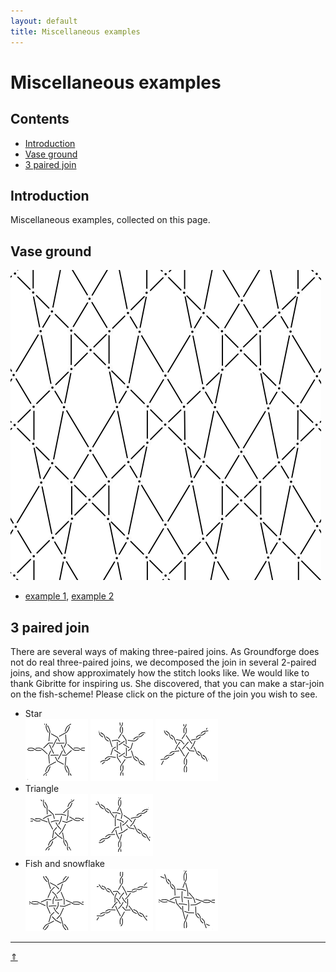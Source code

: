 ```yaml
---
layout: default
title: Miscellaneous examples
---
```


# Miscellaneous examples

## Contents

* [Introduction](#introduction)
* [Vase ground](#vase-ground)
* [3 paired join](#3-paired-join)

## Introduction

Miscellaneous examples, collected on this page.      

## Vase ground

![vase ground][p-vase]        

* [example 1][t-vase1], [example 2][t-vase2]

<p style="clear: both"></p>

[p-vase]: ../images/misca/vase-ground.svg "vase ground"
[t-vase1]: https://d-bl.github.io/GroundForge/tiles?patchWidth=30&patchHeight=30&g1=tctct&h2=ctc&f2=ctc&e3=ctc&c3=tctct&a3=ctc&h4=ctc&f4=ctc&d4=ctc&b4=ctc&tile=YX-XWX5X,XX-XX4-7,7-5-4X-X,-5-5-7-4,&footsideStitch=ctctt&tileStitch=ctc&headsideStitch=ctctt&shiftColsSW=-4&shiftRowsSW=4&shiftColsSE=4&shiftRowsSE=4
[t-vase2]: https://d-bl.github.io/GroundForge/tiles?patchWidth=30&patchHeight=30&g1=ctc&h2=ctc&f2=ctc&e3=tctct&c3=ctc&a3=tctct&h4=tctct&f4=tctct&d4=ctc&b4=ctc&tile=YX-XWX5X,XX-XX4-7,7-5-4X-X,-5-5-7-4,&footsideStitch=ctctt&tileStitch=ctc&headsideStitch=ctctt&shiftColsSW=-4&shiftRowsSW=4&shiftColsSE=4&shiftRowsSE=4

## 3 paired join

There are several ways of making three-paired joins. As Groundforge does not do real three-paired joins, we decomposed the join in several 2-paired joins, and show approximately how the stitch looks like. We would like to thank Gibritte for inspiring us. She discovered, that you can make a star-join on the fish-scheme! Please click on the picture of the join you wish to see.        
* Star   
[![p-3pr-st-h]][t-3pr-st-h] [![p-3pr-st-v]][t-3pr-st-v] [![p-3pr-s2-v]][t-3pr-s2-v]          
* Triangle       
[![p-3pr-tr-h]][t-3pr-tr-h] [![p-3pr-tr-v]][t-3pr-tr-v]    
* Fish and snowflake       
[![p-3pr-fh-h]][t-3pr-fh-h] [![p-3pr-sn-v]][t-3pr-sn-v] [![p-3pr-sn-d]][t-3pr-sn-d]         
<p style="clear: both"></p>

[p-3pr-st-h]: ../images/misca/3pr-st-h.png "horizontal star"
[p-3pr-st-v]: ../images/misca/3pr-st-v.png "vertical star"
[p-3pr-tr-h]: ../images/misca/3pr-tr-h.png "horizontal triangle"
[p-3pr-tr-v]: ../images/misca/3pr-tr-v.png "vertical triangle"
[p-3pr-fh-h]: ../images/misca/3pr-fh-h.png "fish"
[p-3pr-s2-v]: ../images/misca/3pr-s2-v.png "vertical star 2"
[p-3pr-sn-v]: ../images/misca/3pr-sn-v.png "snowflake"
[p-3pr-sn-d]: ../images/misca/3pr-sn-d.png "diagonal snowflake"

[t-3pr-st-h]: /GroundForge/tiles?patchWidth=8&patchHeight=12&d1=c&b1=ctct&l2=ctctrrr&d2=crclcrrr&c2=crclc&b2=ctcttt&a2=ctctl&d3=cttt&k4=ctct&c4=c&l5=ctctrr&k5=ctctrr&d5=clcrc&c5=clcrclll&a5=ctctll&c6=cttt&footside=x4,48,xx,x-,1z,xw&tile=-5,68,-7,5-,12,4-&headside=-x,V8,YX,7X,17,XX&footsideStitch=ctct&tileStitch=ctc&headsideStitch=ctct&shiftColsSW=0&shiftRowsSW=6&shiftColsSE=2&shiftRowsSE=6

[t-3pr-st-v]: /GroundForge/tiles?patchWidth=12&patchHeight=20&b1=clcrc&a1=c&d3=clcrclll&a3=cttt&c4=c&b4=crclc&d6=crclcrrr&c6=cttt&tile=76x-,yxxy,6-x4,x24-,xxww,x-27&tileStitch=ctct&shiftColsSW=0&shiftRowsSW=6&shiftColsSE=4&shiftRowsSE=6

[t-3pr-tr-h]: /GroundForge/tiles?patchWidth=12&patchHeight=12&b1=ctcttt&b2=ctc&a2=ctcrrr&a3=ctcttt&b4=ctclll&a4=ctc&tile=-4,68,7-,12&tileStitch=ctc&shiftColsSW=0&shiftRowsSW=4&shiftColsSE=2&shiftRowsSE=4

[t-3pr-tr-v]: /GroundForge/tiles.html?patchWidth=10&patchHeight=10&c1=ctc&a1=ctcttt&d2=ctcrrr&tile=B-C-,---5&tileStitch=ctc&shiftColsSW=-2&shiftRowsSW=2&shiftColsSE=2&shiftRowsSE=2

[t-3pr-s2-v]: /GroundForge/tiles?patchWidth=12&patchHeight=20&b1=ct&a1=c&d3=lclll&a3=cttt&c4=c&b4=ct&d6=rcrrr&c6=cttt&tile=76x-,yxxy,6-x4,x24-,xxww,x-27&footsideStitch=ctctt&tileStitch=ctct&headsideStitch=ctctt&shiftColsSW=0&shiftRowsSW=6&shiftColsSE=4&shiftRowsSE=6

[t-3pr-sn-v]: /GroundForge/tiles?patchWidth=12&patchHeight=20&b1=ctcr&a1=cl&d3=ctclll&a3=cttt&c4=cr&b4=ctcl&d6=ctcrrr&c6=cttt&tile=76x-,yxxy,6-x4,x24-,xxww,x-27&tileStitch=ctct&shiftColsSW=0&shiftRowsSW=6&shiftColsSE=4&shiftRowsSE=6

[t-3pr-fh-h]: /GroundForge/tiles?patchWidth=8&patchHeight=12&d1=ctc&b1=ctct&l2=ctctrrr&d2=ctcrrr&c2=ctc&b2=ctcttt&a2=ctctl&d3=ctcttt&k4=ctct&c4=ctc&l5=ctctrr&k5=ctctrr&d5=ctc&c5=ctclll&a5=ctctll&c6=ctcttt&footside=x4,48,xx,x-,1z,xw&tile=-5,68,-7,5-,12,4-&headside=-x,V8,YX,7X,17,XX&footsideStitch=ctct&tileStitch=ctc&headsideStitch=ctct&shiftColsSW=0&shiftRowsSW=6&shiftColsSE=2&shiftRowsSE=6

[t-3pr-sn-d]: /GroundForge/tiles?patchWidth=17&patchHeight=20&e1=cl&a1=cr&e2=ctctrr&d2=ctc&b2=ctcrrr&a2=ctcl&d3=cttt&b3=cttt&c4=ctcttt&d5=cr&b5=cl&e6=ctc&d6=ctctll&b6=ctcr&a6=ctclll&e7=cttt&a7=cttt&f8=ctcttt&tile=c---b-,m9-l8-,-7-4--,--5---,-b-c--,0f-1h-,4---7-,-----5&tileStitch=ctct&shiftColsSW=0&shiftRowsSW=8&shiftColsSE=6&shiftRowsSE=8

***
[&uArr;]()

